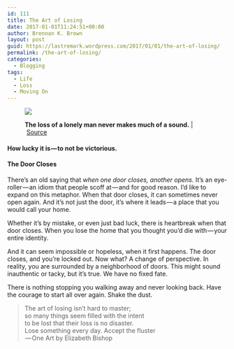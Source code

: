 ```yaml
---
id: 111
title: The Art of Losing
date: 2017-01-01T11:24:51+00:00
author: Brennan K. Brown
layout: post
guid: https://lastremark.wordpress.com/2017/01/01/the-art-of-losing/
permalink: /the-art-of-losing/
categories:
  - Blogging
tags:
  - Life
  - Loss
  - Moving On
---
```


<figure class="wp-caption"> 

<img data-width="1024" data-height="1024" src="https://cdn-images-1.medium.com/max/2560/1*2zX72MSv9E9KflUkYFOfVQ.jpeg" /> <figcaption class="wp-caption-text"><b>The loss of a lonely man never makes much of a sound.</b> | <a href="https://www.flickr.com/photos/aye_shamus/5468166652" target="_blank" rel="noopener noreferrer">Source</a></figcaption></figure> 

#### How lucky it is — to not be victorious.

#### The Door Closes

<span>T</span>here’s an old saying that _when one door closes, another opens._ It’s an eye-roller — an idiom that people scoff at — and for good reason. I’d like to expand on this metaphor. When that door closes, it can sometimes never open again. And it’s not just the door, it’s where it leads — a place that you would call your home.

Whether it’s by mistake, or even just bad luck, there is heartbreak when that door closes. When you lose the home that you thought you’d die with — your entire identity.

And it can seem impossible or hopeless, when it first happens. The door closes, and you’re locked out. Now what? A change of perspective. In reality, you are surrounded by a neighborhood of doors. This might sound inauthentic or tacky, but it’s true. We have no fixed fate.

<!--more-->

There is nothing stopping you walking away and never looking back. Have the courage to start all over again. Shake the dust.

> The art of losing isn’t hard to master;  
> so many things seem filled with the intent  
> to be lost that their loss is no disaster.  
> Lose something every day. Accept the fluster  
>  — One Art by Elizabeth Bishop